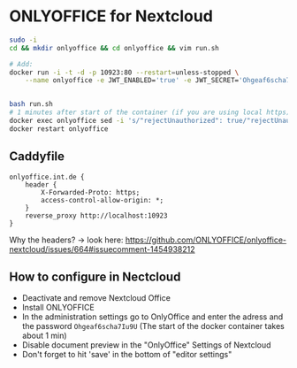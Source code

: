 # ONLYOFFICE for Nextcloud

```bash
sudo -i
cd && mkdir onlyoffice && cd onlyoffice && vim run.sh

# Add:
docker run -i -t -d -p 10923:80 --restart=unless-stopped \
    --name onlyoffice -e JWT_ENABLED='true' -e JWT_SECRET='Ohgeaf6scha7Iu9U' onlyoffice/documentserver


bash run.sh
# 1 minutes after start of the container (if you are using local https)
docker exec onlyoffice sed -i 's/"rejectUnauthorized": true/"rejectUnauthorized": false/g' /etc/onlyoffice/documentserver/default.json
docker restart onlyoffice
```

## Caddyfile

```Caddyfile
onlyoffice.int.de {
    header {
        X-Forwarded-Proto: https;
        access-control-allow-origin: *;
    }
    reverse_proxy http://localhost:10923
}
```

Why the headers? -> look here: <https://github.com/ONLYOFFICE/onlyoffice-nextcloud/issues/664#issuecomment-1454938212>

## How to configure in Nectcloud

- Deactivate and remove Nextcloud Office
- Install ONLYOFFICE
- In the administration settings go to OnlyOffice and enter the adress and the password `Ohgeaf6scha7Iu9U` (The start of the docker container takes about 1 min)
- Disable document preview in the "OnlyOffice" Settings of Nextcloud
- Don't forget to hit 'save' in the bottom of "editor settings"

